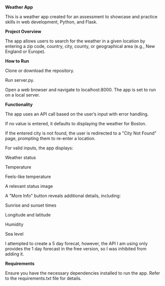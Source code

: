 **Weather App**

This is a weather app created for an assessment to showcase and practice skills in web development, Python, and Flask.

**Project Overview**

The app allows users to search for the weather in a given location by entering a zip code, country, city, county, or geographical area (e.g., New England or Europe).

**How to Run**

Clone or download the repository.

Run server.py.

Open a web browser and navigate to localhost:8000. The app is set to run on a local server.

**Functionality**

The app uses an API call based on the user’s input with error handling.

If no value is entered, it defaults to displaying the weather for Boston.

If the entered city is not found, the user is redirected to a "City Not Found" page, prompting them to re-enter a location.

For valid inputs, the app displays:

Weather status

Temperature

Feels-like temperature

A relevant status image

A "More Info" button reveals additional details, including:

Sunrise and sunset times

Longitude and latitude

Humidity

Sea level

I attempted to create a 5 day forecat, however, the API I am using only provides the 1 day forecast in the free version, so I was inhibited from adding it.

**Requirements**

Ensure you have the necessary dependencies installed to run the app. Refer to the requirements.txt file for details.

